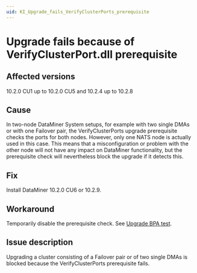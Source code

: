 ```yaml
---
uid: KI_Upgrade_fails_VerifyClusterPorts_prerequisite
---
```


# Upgrade fails because of VerifyClusterPort.dll prerequisite

## Affected versions

10.2.0 CU1 up to 10.2.0 CU5 and 10.2.4 up to 10.2.8

## Cause

In two-node DataMiner System setups, for example with two single DMAs or with one Failover pair, the VerifyClusterPorts upgrade prerequisite checks the ports for both nodes. However, only one NATS node is actually used in this case. This means that a misconfiguration or problem with the other node will not have any impact on DataMiner functionality, but the prerequisite check will nevertheless block the upgrade if it detects this.

## Fix

Install DataMiner 10.2.0 CU6 or 10.2.9.

## Workaround

Temporarily disable the prerequisite check. See [Upgrade BPA test](xref:Upgrading_a_DataMiner_Agent#upgrade-bpa-test).

## Issue description

Upgrading a cluster consisting of a Failover pair or of two single DMAs is blocked because the VerifyClusterPorts prerequisite fails.
